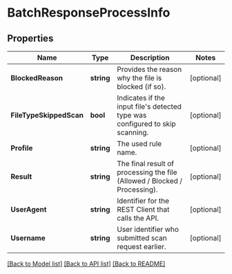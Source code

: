 # BatchResponseProcessInfo

## Properties

Name | Type | Description | Notes
------------ | ------------- | ------------- | -------------
**BlockedReason** | **string** | Provides the reason why the file is blocked (if so). | [optional] 
**FileTypeSkippedScan** | **bool** | Indicates if the input file&#39;s detected type was configured to skip scanning. | [optional] 
**Profile** | **string** | The used rule name. | [optional] 
**Result** | **string** | The final result of processing the file (Allowed / Blocked / Processing). | [optional] 
**UserAgent** | **string** | Identifier for the REST Client that calls the API. | [optional] 
**Username** | **string** | User identifier who submitted scan request earlier. | [optional] 

[[Back to Model list]](../README.md#documentation-for-models) [[Back to API list]](../README.md#documentation-for-api-endpoints) [[Back to README]](../README.md)


